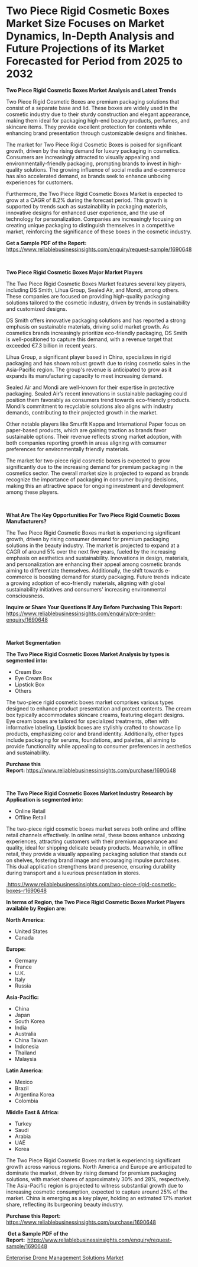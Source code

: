 <p><h1>Two Piece Rigid Cosmetic Boxes Market Size Focuses on Market Dynamics, In-Depth Analysis and Future Projections of its Market Forecasted for Period from 2025 to 2032</h1></p><p><strong>Two Piece Rigid Cosmetic Boxes Market Analysis and Latest Trends</strong></p>
<p><p>Two Piece Rigid Cosmetic Boxes are premium packaging solutions that consist of a separate base and lid. These boxes are widely used in the cosmetic industry due to their sturdy construction and elegant appearance, making them ideal for packaging high-end beauty products, perfumes, and skincare items. They provide excellent protection for contents while enhancing brand presentation through customizable designs and finishes.</p><p>The market for Two Piece Rigid Cosmetic Boxes is poised for significant growth, driven by the rising demand for luxury packaging in cosmetics. Consumers are increasingly attracted to visually appealing and environmentally-friendly packaging, prompting brands to invest in high-quality solutions. The growing influence of social media and e-commerce has also accelerated demand, as brands seek to enhance unboxing experiences for customers.</p><p>Furthermore, the Two Piece Rigid Cosmetic Boxes Market is expected to grow at a CAGR of 8.2% during the forecast period. This growth is supported by trends such as sustainability in packaging materials, innovative designs for enhanced user experience, and the use of technology for personalization. Companies are increasingly focusing on creating unique packaging to distinguish themselves in a competitive market, reinforcing the significance of these boxes in the cosmetic industry.</p></p>
<p><strong>Get a Sample PDF of the Report:&nbsp;</strong> <a href="https://www.reliablebusinessinsights.com/enquiry/request-sample/1690648?utm_campaign=2248&utm_medium=2&utm_source=Github&utm_content=ia&utm_term=26032025&utm_id=two-piece-rigid-cosmetic-boxes">https://www.reliablebusinessinsights.com/enquiry/request-sample/1690648</a></p>
<p>&nbsp;</p>
<p><strong>Two Piece Rigid Cosmetic Boxes Major Market Players</strong></p>
<p><p>The Two Piece Rigid Cosmetic Boxes Market features several key players, including DS Smith, Lihua Group, Sealed Air, and Mondi, among others. These companies are focused on providing high-quality packaging solutions tailored to the cosmetic industry, driven by trends in sustainability and customized designs.</p><p>DS Smith offers innovative packaging solutions and has reported a strong emphasis on sustainable materials, driving solid market growth. As cosmetics brands increasingly prioritize eco-friendly packaging, DS Smith is well-positioned to capture this demand, with a revenue target that exceeded €7.3 billion in recent years.</p><p>Lihua Group, a significant player based in China, specializes in rigid packaging and has shown robust growth due to rising cosmetic sales in the Asia-Pacific region. The group's revenue is anticipated to grow as it expands its manufacturing capacity to meet increasing demand.</p><p>Sealed Air and Mondi are well-known for their expertise in protective packaging. Sealed Air’s recent innovations in sustainable packaging could position them favorably as consumers trend towards eco-friendly products. Mondi’s commitment to recyclable solutions also aligns with industry demands, contributing to their projected growth in the market.</p><p>Other notable players like Smurfit Kappa and International Paper focus on paper-based products, which are gaining traction as brands favor sustainable options. Their revenue reflects strong market adoption, with both companies reporting growth in areas aligning with consumer preferences for environmentally friendly materials.</p><p>The market for two-piece rigid cosmetic boxes is expected to grow significantly due to the increasing demand for premium packaging in the cosmetics sector. The overall market size is projected to expand as brands recognize the importance of packaging in consumer buying decisions, making this an attractive space for ongoing investment and development among these players.</p></p>
<p>&nbsp;</p>
<p><strong>What Are The Key Opportunities For Two Piece Rigid Cosmetic Boxes Manufacturers?</strong></p>
<p><p>The Two Piece Rigid Cosmetic Boxes market is experiencing significant growth, driven by rising consumer demand for premium packaging solutions in the beauty industry. The market is projected to expand at a CAGR of around 5% over the next five years, fueled by the increasing emphasis on aesthetics and sustainability. Innovations in design, materials, and personalization are enhancing their appeal among cosmetic brands aiming to differentiate themselves. Additionally, the shift towards e-commerce is boosting demand for sturdy packaging. Future trends indicate a growing adoption of eco-friendly materials, aligning with global sustainability initiatives and consumers' increasing environmental consciousness.</p></p>
<p><strong>Inquire or Share Your Questions If Any Before Purchasing This Report:</strong> <a href="https://www.reliablebusinessinsights.com/enquiry/pre-order-enquiry/1690648?utm_campaign=2248&utm_medium=2&utm_source=Github&utm_content=ia&utm_term=26032025&utm_id=two-piece-rigid-cosmetic-boxes">https://www.reliablebusinessinsights.com/enquiry/pre-order-enquiry/1690648</a></p>
<p>&nbsp;</p>
<p><strong>Market Segmentation</strong></p>
<p><strong>The Two Piece Rigid Cosmetic Boxes Market Analysis by types is segmented into:</strong></p>
<p><ul><li>Cream Box</li><li>Eye Cream Box</li><li>Lipstick Box</li><li>Others</li></ul></p>
<p><p>The two-piece rigid cosmetic boxes market comprises various types designed to enhance product presentation and protect contents. The cream box typically accommodates skincare creams, featuring elegant designs. Eye cream boxes are tailored for specialized treatments, often with informative labeling. Lipstick boxes are stylishly crafted to showcase lip products, emphasizing color and brand identity. Additionally, other types include packaging for serums, foundations, and palettes, all aiming to provide functionality while appealing to consumer preferences in aesthetics and sustainability.</p></p>
<p><strong>Purchase this Report:&nbsp;</strong><a href="https://www.reliablebusinessinsights.com/purchase/1690648?utm_campaign=2248&utm_medium=2&utm_source=Github&utm_content=ia&utm_term=26032025&utm_id=two-piece-rigid-cosmetic-boxes">https://www.reliablebusinessinsights.com/purchase/1690648</a></p>
<p>&nbsp;</p>
<p><strong>The Two Piece Rigid Cosmetic Boxes Market Industry Research by Application is segmented into:</strong></p>
<p><ul><li>Online Retail</li><li>Offline Retail</li></ul></p>
<p><p>The two-piece rigid cosmetic boxes market serves both online and offline retail channels effectively. In online retail, these boxes enhance unboxing experiences, attracting customers with their premium appearance and quality, ideal for shipping delicate beauty products. Meanwhile, in offline retail, they provide a visually appealing packaging solution that stands out on shelves, fostering brand image and encouraging impulse purchases. This dual application strengthens brand presence, ensuring durability during transport and a luxurious presentation in stores.</p></p>
<p><a href="https://www.reliablebusinessinsights.com/two-piece-rigid-cosmetic-boxes-r1690648?utm_campaign=2248&utm_medium=2&utm_source=Github&utm_content=ia&utm_term=26032025&utm_id=two-piece-rigid-cosmetic-boxes">&nbsp;https://www.reliablebusinessinsights.com/two-piece-rigid-cosmetic-boxes-r1690648</a></p>
<p><strong>In terms of Region, the Two Piece Rigid Cosmetic Boxes Market Players available by Region are:</strong></p>
<p>
    <p> <strong> North America: </strong>
        <ul>
            <li>United States</li>
            <li>Canada</li>
        </ul>
        </p> 
    <p> <strong> Europe: </strong>
        <ul>
            <li>Germany</li>
            <li>France</li>
            <li>U.K.</li>
            <li>Italy</li>
            <li>Russia</li>
        </ul>
        </p> 
    <p> <strong> Asia-Pacific: </strong>
        <ul>
            <li>China</li>
            <li>Japan</li>
            <li>South Korea</li>
            <li>India</li>
            <li>Australia</li>
            <li>China Taiwan</li>
            <li>Indonesia</li>
            <li>Thailand</li>
            <li>Malaysia</li>
        </ul>
        </p> 
    <p> <strong> Latin America: </strong>
        <ul>
            <li>Mexico</li>
            <li>Brazil</li>
            <li>Argentina Korea</li>
            <li>Colombia</li>
        </ul>
        </p> 
    <p> <strong> Middle East & Africa: </strong>
        <ul>
            <li>Turkey</li>
            <li>Saudi</li>
            <li>Arabia</li>
            <li>UAE</li>
            <li>Korea</li>
        </ul>
    </p>
    </p>
<p><p>The Two Piece Rigid Cosmetic Boxes market is experiencing significant growth across various regions. North America and Europe are anticipated to dominate the market, driven by rising demand for premium packaging solutions, with market shares of approximately 30% and 28%, respectively. The Asia-Pacific region is projected to witness substantial growth due to increasing cosmetic consumption, expected to capture around 25% of the market. China is emerging as a key player, holding an estimated 17% market share, reflecting its burgeoning beauty industry.</p></p>
<p><strong>Purchase this Report: </strong><a href="https://www.reliablebusinessinsights.com/purchase/1690648?utm_campaign=2248&utm_medium=2&utm_source=Github&utm_content=ia&utm_term=26032025&utm_id=two-piece-rigid-cosmetic-boxes">https://www.reliablebusinessinsights.com/purchase/1690648</a></p>
<p>&nbsp;<strong>Get a Sample PDF of the Report:&nbsp;&nbsp;</strong><a href="https://www.reliablebusinessinsights.com/enquiry/request-sample/1690648?utm_campaign=2248&utm_medium=2&utm_source=Github&utm_content=ia&utm_term=26032025&utm_id=two-piece-rigid-cosmetic-boxes">https://www.reliablebusinessinsights.com/enquiry/request-sample/1690648</a></p>
<p><strong></strong></p>
<p><p><a href="https://github.com/koskasislo39/Market-Research-Report-List-1/blob/main/enterprise-drone-management-solutions-market.md?utm_campaign=2248&utm_medium=2&utm_source=Github&utm_content=ia&utm_term=26032025&utm_id=two-piece-rigid-cosmetic-boxes">Enterprise Drone Management Solutions Market</a></p></p>